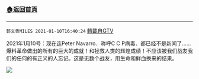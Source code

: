﻿###  [:house:返回首頁](https://github.com/ourhimalayas/txt)
---

`郭文贵MILES 2021-01-10T16:40:24` [轉載自GTV](https://gtv.org/web/#/UserInfo/5e596957357cc612d35a8044)

 2021年1月10号：现在连Peter Navarro．称呼C C P病毒．都已经不是新闻了……爆料革命做出的所有的巨大的成就！和拯救人类的辉煌成绩！不应该被我们战友我们的任何的有正义的人忘记。这是无数个战友，用生命和鲜血换来的结果。

![](https://filegroup.gtv.org/cdn-cgi/image/width=600/https://filegroup.gtv.org/group5/web/20210110/16/40/0/fc03bc0125f2585815ce0248b78d6540.jpg)
